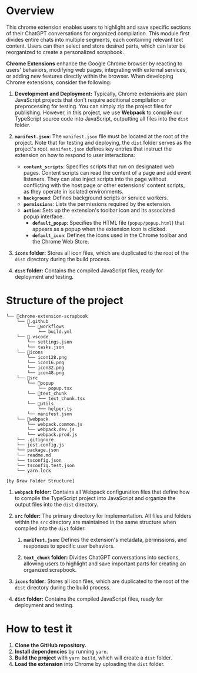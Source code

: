 # Overview

This chrome extension enables users to highlight and save specific sections of their ChatGPT conversations for organized compilation. This module first divides entire chats into multiple segments, each containing relevant text content. Users can then select and store desired parts, which can later be reorganized to create a personalized scrapbook.

**Chrome Extensions** enhance the Google Chrome browser by reacting to users' behaviors, modifying web pages, integrating with external services, or adding new features directly within the browser. When developing Chrome extensions, consider the following:

1. **Development and Deployment:**
   Typically, Chrome extensions are plain JavaScript projects that don't require additional compilation or preprocessing for testing. You can simply zip the project files for publishing. However, in this project, we use **Webpack** to compile our TypeScript source code into JavaScript, outputting all files into the `dist` folder.

2. **`manifest.json`:**
   The `manifest.json` file must be located at the root of the project. Note that for testing and deploying, the `dist` folder serves as the project's root. `manifest.json` defines key entries that instruct the extension on how to respond to user interactions:

   - **`content_scripts`**: Specifies scripts that run on designated web pages. Content scripts can read the content of a page and add event listeners. They can also inject scripts into the page without conflicting with the host page or other extensions' content scripts, as they operate in isolated environments.
   - **`background`**: Defines background scripts or service workers.
   - **`permissions`**: Lists the permissions required by the extension.
   - **`action`**: Sets up the extension's toolbar icon and its associated popup interface.
     - **`default_popup`**: Specifies the HTML file (`popup/popup.html`) that appears as a popup when the extension icon is clicked.
     - **`default_icon`**: Defines the icons used in the Chrome toolbar and the Chrome Web Store.

3. **`icons` folder:**
   Stores all icon files, which are duplicated to the root of the `dist` directory during the build process.

4. **`dist` folder:**
   Contains the compiled JavaScript files, ready for deployment and testing.



# Structure of the project

```
└── 📁chrome-extension-scrapbook
    └── 📁.github
        └── 📁workflows
            └── build.yml
    └── 📁.vscode
        └── settings.json
        └── tasks.json
    └── 📁icons
        └── icon128.png
        └── icon16.png
        └── icon32.png
        └── icon48.png
    └── 📁src
        └── 📁popup
            └── popup.tsx
        └── 📁text_chunk
            └── text_chunk.tsx
        └── 📁utils
            └── helper.ts
        └── manifest.json
    └── 📁webpack
        └── webpack.common.js
        └── webpack.dev.js
        └── webpack.prod.js
    └── .gitignore
    └── jest.config.js
    └── package.json
    └── readme.md
    └── tsconfig.json
    └── tsconfig.test.json
    └── yarn.lock

[by Draw Folder Structure]
```

1. **`webpack` folder:**
   Contains all Webpack configuration files that define how to compile the TypeScript project into JavaScript and organize the output files into the `dist` directory.

2. **`src` folder:**
   The primary directory for implementation. All files and folders within the `src` directory are maintained in the same structure when compiled into the `dist` folder.

   1. **`manifest.json`:**
      Defines the extension's metadata, permissions, and responses to specific user behaviors.

   2. **`text_chunk` folder:**
      Divides ChatGPT conversations into sections, allowing users to highlight and save important parts for creating an organized scrapbook.

3. **`icons` folder:**
   Stores all icon files, which are duplicated to the root of the `dist` directory during the build process.

4. **`dist` folder:**
   Contains the compiled JavaScript files, ready for deployment and testing.




# How to test it

1. **Clone the GitHub repository.**
2. **Install dependencies** by running `yarn`.
3. **Build the project** with `yarn build`, which will create a `dist` folder.
4. **Load the extension** into Chrome by uploading the `dist` folder.
